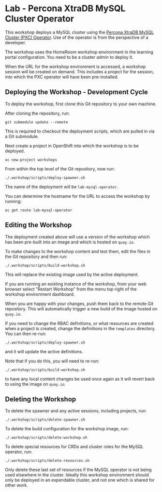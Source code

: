Lab - Percona XtraDB MySQL Cluster Operator
====================

This workshop deploys a MySQL cluster using the [Percona XtraDB MySQL Cluster (PXC) Operator][pxcohome]. Use of the operator is from the perspective of a developer.

The workshop uses the HomeRoom workshop environment in the learning portal configuration. You need to be a cluster admin to deploy it.

When the URL for the workshop environment is accessed, a workshop session will be created on demand. This includes a project for the session, into which the PXC operator will have been pre-installed.

Deploying the Workshop - Development Cycle
----------------------

To deploy the workshop, first clone this Git repository to your own machine.

After cloning the repository, run:

```
git submodule update --remote
```

This is required to checkout the deployment scripts, which are pulled in via a Git submodule.

Next create a project in OpenShift into which the workshop is to be deployed.

```
oc new-project workshops
```

From within the top level of the Git repository, now run:

```
./.workshop/scripts/deploy-spawner.sh
```

The name of the deployment will be ``lab-mysql-operator``.

You can determine the hostname for the URL to access the workshop by running:

```
oc get route lab-mysql-operator
```

Editing the Workshop
--------------------

The deployment created above will use a version of the workshop which has been pre-built into an image and which is hosted on ``quay.io``.

To make changes to the workshop content and test them, edit the files in the Git repository and then run:

```
./.workshop/scripts/build-workshop.sh
```

This will replace the existing image used by the active deployment.

If you are running an existing instance of the workshop, from your web browser select "Restart Workshop" from the menu top right of the workshop environment dashboard.

When you are happy with your changes, push them back to the remote Git repository. This will automatically trigger a new build of the image hosted on ``quay.io``.

If you need to change the RBAC definitions, or what resources are created when a project is created, change the definitions in the ``templates`` directory. You can then re-run:

```
./.workshop/scripts/deploy-spawner.sh
```

and it will update the active definitions.

Note that if you do this, you will need to re-run:

```
./.workshop/scripts/build-workshop.sh
```

to have any local content changes be used once again as it will revert back to using the image on ``quay.io``.

Deleting the Workshop
---------------------

To delete the spawner and any active sessions, including projects, run:

```
./.workshop/scripts/delete-spawner.sh
```

To delete the build configuration for the workshop image, run:

```
./.workshop/scripts/delete-workshop.sh
```

To delete special resources for CRDs and cluster roles for the MySQL operator, run:

```
./.workshop/scripts/delete-resources.sh
```

Only delete these last set of resources if the MySQL operator is not being used elsewhere in the cluster. Ideally this workshop environment should only be deployed in an expendable cluster, and not one which is shared for other work.

[osacme]: https://github.com/tnozicka/openshift-acme
[pxcohome]: https://github.com/percona/percona-xtradb-cluster-operator
[quay-this-container]: https://quay.io/repository/openshiftlabs/lab-mysql-operator
